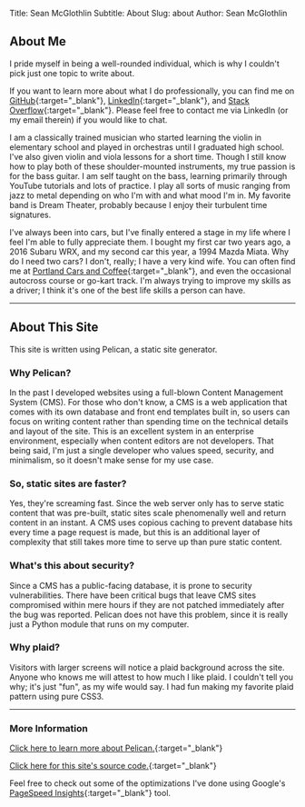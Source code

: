 Title: Sean McGlothlin
Subtitle: About
Slug: about
Author: Sean McGlothlin

## About Me

I pride myself in being a well-rounded individual, which is why I couldn't pick just one topic to write about.

If you want to learn more about what I do professionally, you can find me on [GitHub](https://github.com/McGlothlin){:target="_blank"}, [LinkedIn](https://www.linkedin.com/in/smcglothlin){:target="_blank"}, and [Stack Overflow](https://stackoverflow.com/users/5472966/mcglothlin){:target="_blank"}. Please feel free to contact me via LinkedIn (or my email therein) if you would like to chat.

I am a classically trained musician who started learning the violin in elementary school and played in orchestras until I graduated high school. I've also given violin and viola lessons for a short time. Though I still know how to play both of these shoulder-mounted instruments, my true passion is for the bass guitar. I am self taught on the bass, learning primarily through YouTube tutorials and lots of practice. I play all sorts of music ranging from jazz to metal depending on who I'm with and what mood I'm in. My favorite band is Dream Theater, probably because I enjoy their turbulent time signatures.

I've always been into cars, but I've finally entered a stage in my life where I feel I'm able to fully appreciate them. I bought my first car two years ago, a 2016 Subaru WRX, and my second car this year, a 1994 Mazda Miata. Why do I need two cars? I don't, really; I have a very kind wife. You can often find me at [Portland Cars and Coffee](http://www.portlandcarsandcoffee.com/){:target="_blank"}, and even the occasional autocross course or go-kart track. I'm always trying to improve my skills as a driver; I think it's one of the best life skills a person can have.

------------------

## About This Site

This site is written using Pelican, a static site generator.

### Why Pelican?

In the past I developed websites using a full-blown Content Management System (CMS). For those who don't know, a CMS is a web application that comes with its own database and front end templates built in, so users can focus on writing content rather than spending time on the technical details and layout of the site. This is an excellent system in an enterprise environment, especially when content editors are not developers. That being said, I'm just a single developer who values speed, security, and minimalism, so it doesn't make sense for my use case.

### So, static sites are faster?

Yes, they're screaming fast. Since the web server only has to serve static content that was pre-built, static sites scale phenomenally well and return content in an instant. A CMS uses copious caching to prevent database hits every time a page request is made, but this is an additional layer of complexity that still takes more time to serve up than pure static content.

### What's this about security?

Since a CMS has a public-facing database, it is prone to security vulnerabilities. There have been critical bugs that leave CMS sites compromised within mere hours if they are not patched immediately after the bug was reported. Pelican does not have this problem, since it is really just a Python module that runs on my computer.

### Why plaid?

Visitors with larger screens will notice a plaid background across the site. Anyone who knows me will attest to how much I like plaid. I couldn't tell you why; it's just "fun", as my wife would say. I had fun making my favorite plaid pattern using pure CSS3.

--------------------

### More Information

[Click here to learn more about Pelican.](https://blog.getpelican.com){:target="_blank"}

[Click here for this site's source code.](https://github.com/McGlothlin/pelican-site){:target="_blank"}

Feel free to check out some of the optimizations I've done using Google's [PageSpeed Insights](https://developers.google.com/speed/pagespeed/insights/?url=https%3A%2F%2Fseanmcglothlin.com){:target="_blank"} tool.
